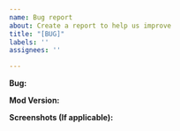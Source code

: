 ```yaml
---
name: Bug report
about: Create a report to help us improve
title: "[BUG]"
labels: ''
assignees: ''

---
```


**Bug:**

**Mod Version:**

**Screenshots (If applicable):**
